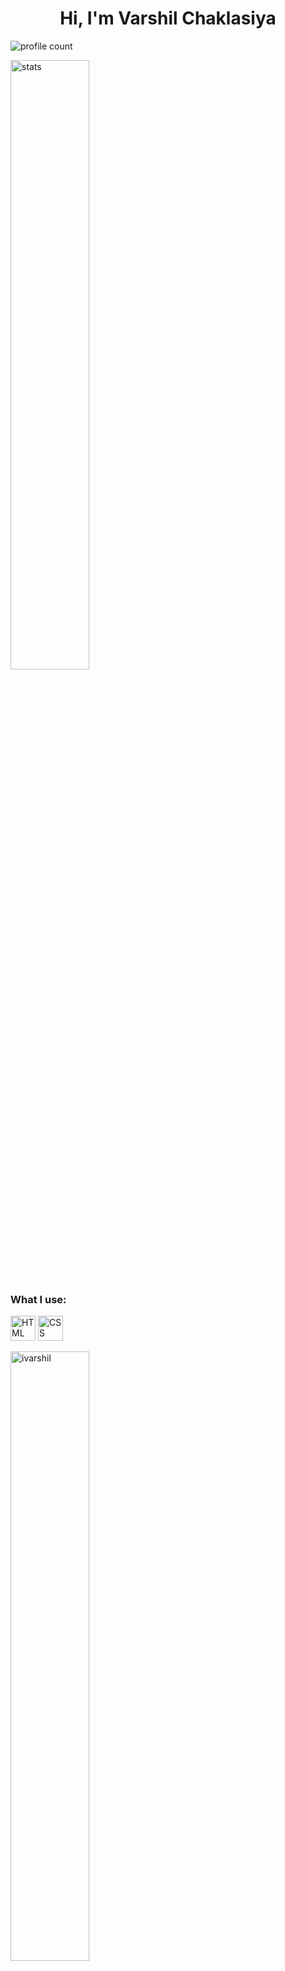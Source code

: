 <h1 align="center">Hi, I'm Varshil Chaklasiya</h1>
<p align="left"> <img src="https://komarev.com/ghpvc/?username=ivarshil&label=Profile%20views&color=0e75b6&style=plastic" alt="profile count"/> </p>
<p> <img align="center" src="https://github-readme-stats.vercel.app/api?username=ivarshil&show_icons=true&theme=tokyonight&locale=en" alt="stats"  width="50%" height="50%"/> </p>

<h3 align="left">What I use:</h3>
<p align="left">
<img src="https://raw.githubusercontent.com/gist/rugvedkoshiya/1e72f4d6f832889fa45c9db52c7c6525/raw/9d7d33b2434d82dfe5e7749de93758cce3d485f9/html_48.svg" alt="HTML" width="40" height="40"/>
<img src="https://raw.githubusercontent.com/gist/rugvedkoshiya/1e72f4d6f832889fa45c9db52c7c6525/raw/9d7d33b2434d82dfe5e7749de93758cce3d485f9/css_48.svg" alt="CSS" width="40" height="40"/>
  </P>
<p><img align="left" src="https://github-readme-stats.vercel.app/api/top-langs?username=ivarshil&hide=Jupyter Notebook&show_icons=true&langs_count=8&theme=tokyonight&locale=en&layout=compact" alt="ivarshil" width="50%" height="50%" /> </p>
